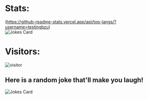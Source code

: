 
# Stats:
(https://github-readme-stats.vercel.app/api/top-langs/?username=testingbzu)<br />
![Jokes Card](https://github-readme-stats.vercel.app/api?username=testingbzu)
# Visitors:
![visitor](https://profile-counter.glitch.me/testingbzu/count.svg)

## Here is a random joke that'll make you laugh!
![Jokes Card](https://readme-jokes.vercel.app/api)
